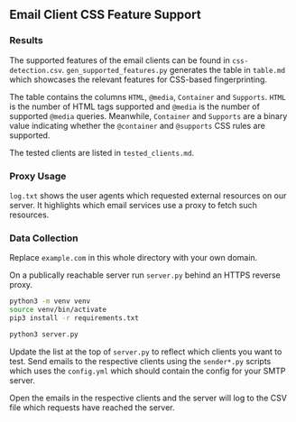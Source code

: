 ## Email Client CSS Feature Support

### Results

The supported features of the email clients can be found in `css-detection.csv`.
`gen_supported_features.py` generates the table in `table.md` which showcases
the relevant features for CSS-based fingerprinting.

The table contains the columns `HTML`, `@media`, `Container` and `Supports`.
`HTML` is the number of HTML tags supported and `@media` is the number of supported
`@media` queries.
Meanwhile, `Container` and `Supports` are a binary value indicating whether the `@container` and `@supports` CSS rules are supported.

The tested clients are listed in `tested_clients.md`.

### Proxy Usage

`log.txt` shows the user agents which requested external resources on our
server. It highlights which email services use a proxy to fetch such resources.

### Data Collection

Replace `example.com` in this whole directory with your own domain.

On a publically reachable server run `server.py` behind an HTTPS reverse proxy.

```bash
python3 -m venv venv
source venv/bin/activate
pip3 install -r requirements.txt

python3 server.py
```

Update the list at the top of `server.py` to reflect which clients you want to
test. Send emails to the respective clients using the `sender*.py` scripts which
uses the `config.yml` which should contain the config for your SMTP server.

Open the emails in the respective clients and the server will log to the CSV
file which requests have reached the server.
